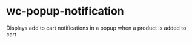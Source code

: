 # wc-popup-notification
Displays add to cart notifications in a popup when a product is added to cart
